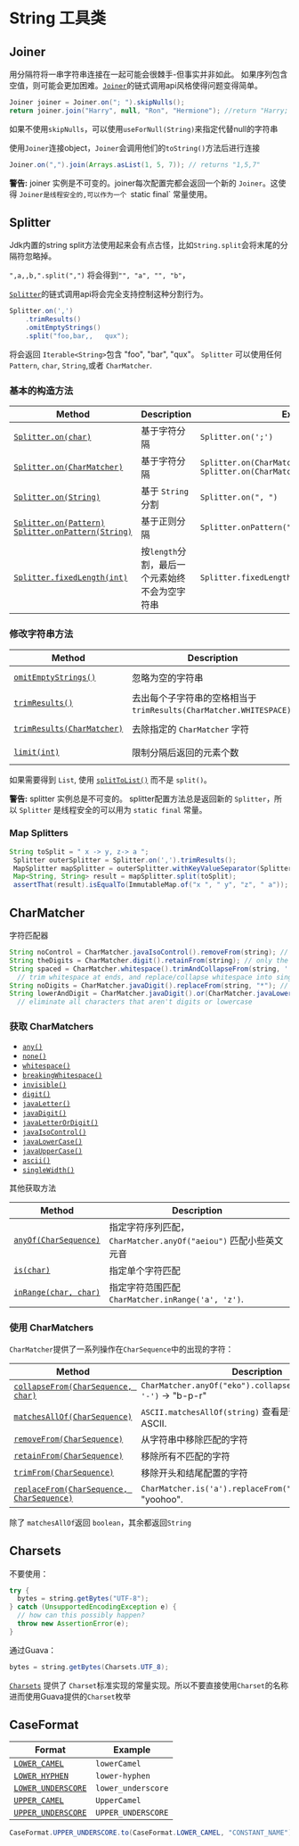 # String 工具类

## Joiner

用分隔符将一串字符串连接在一起可能会很棘手-但事实并非如此。 如果序列包含空值，则可能会更加困难。[`Joiner`](http://google.github.io/guava/releases/snapshot/api/docs/com/google/common/base/Joiner.html)的链式调用api风格使得问题变得简单。

```java
Joiner joiner = Joiner.on("; ").skipNulls();
return joiner.join("Harry", null, "Ron", "Hermione"); //return "Harry; Ron; Hermione"
```

如果不使用`skipNulls`，可以使用`useForNull(String)`来指定代替null的字符串

使用`Joiner`连接object，`Joiner`会调用他们的`toString()`方法后进行连接

```java
Joiner.on(",").join(Arrays.asList(1, 5, 7)); // returns "1,5,7"
```

**警告:** joiner 实例是不可变的。joiner每次配置完都会返回一个新的 `Joiner`。这使得 `Joiner是线程安全的,可以作为一个 `static final` 常量使用。

## Splitter

Jdk内置的string split方法使用起来会有点古怪，比如`String.split`会将末尾的分隔符忽略掉。

`",a,,b,".split(",")` 将会得到`"", "a", "", "b"`，

[`Splitter`](http://google.github.io/guava/releases/snapshot/api/docs/com/google/common/base/Splitter.html)的链式调用api将会完全支持控制这种分割行为。

```java
Splitter.on(',')
    .trimResults()
    .omitEmptyStrings()
    .split("foo,bar,,   qux");
```

将会返回  `Iterable<String>`包含 "foo", "bar", "qux"。 `Splitter` 可以使用任何 `Pattern`, `char`, `String`,或者 `CharMatcher`.

### 基本的构造方法

| Method                                                       | Description                                    | Example                                                      |
| ------------------------------------------------------------ | ---------------------------------------------- | ------------------------------------------------------------ |
| [`Splitter.on(char)`](http://google.github.io/guava/releases/snapshot/api/docs/com/google/common/base/Splitter.html#on-char-) | 基于字符分隔                                   | `Splitter.on(';')`                                           |
| [`Splitter.on(CharMatcher)`](http://google.github.io/guava/releases/snapshot/api/docs/com/google/common/base/Splitter.html#on-com.google.common.base.CharMatcher-) | 基于字符分隔                                   | `Splitter.on(CharMatcher.BREAKING_WHITESPACE)` `Splitter.on(CharMatcher.anyOf(";,."))` |
| [`Splitter.on(String)`](http://google.github.io/guava/releases/snapshot/api/docs/com/google/common/base/Splitter.html#on-java.lang.String-) | 基于 `String`分割                              | `Splitter.on(", ")`                                          |
| [`Splitter.on(Pattern)`](http://google.github.io/guava/releases/snapshot/api/docs/com/google/common/base/Splitter.html#on-java.util.regex.Pattern-) [`Splitter.onPattern(String)`](http://google.github.io/guava/releases/snapshot/api/docs/com/google/common/base/Splitter.html#onPattern-java.lang.String-) | 基于正则分隔                                   | `Splitter.onPattern("\r?\n")`                                |
| [`Splitter.fixedLength(int)`](http://google.github.io/guava/releases/snapshot/api/docs/com/google/common/base/Splitter.html#fixedLength-int-) | 按`length`分割，最后一个元素始终不会为空字符串 | `Splitter.fixedLength(3)`                                    |

### 修改字符串方法

| Method                                                       | Description                                                  | Example                                                      |
| ------------------------------------------------------------ | ------------------------------------------------------------ | ------------------------------------------------------------ |
| [`omitEmptyStrings()`](http://google.github.io/guava/releases/snapshot/api/docs/com/google/common/base/Splitter.html#omitEmptyStrings--) | 忽略为空的字符串                                             | `Splitter.on(',').omitEmptyStrings().split("a,,c,d")` returns `"a", "c", "d"` |
| [`trimResults()`](http://google.github.io/guava/releases/snapshot/api/docs/com/google/common/base/Splitter.html#trimResults--) | 去出每个子字符串的空格相当于`trimResults(CharMatcher.WHITESPACE)`. | `Splitter.on(',').trimResults().split("a, b, c, d")` returns `"a", "b", "c", "d"` |
| [`trimResults(CharMatcher)`](http://google.github.io/guava/releases/snapshot/api/docs/com/google/common/base/Splitter.html#trimResults-com.google.common.base.CharMatcher-) | 去除指定的 `CharMatcher` 字符                                | `Splitter.on(',').trimResults(CharMatcher.is('_')).split("_a ,_b_ ,c__")` returns `"a ", "b_ ", "c"`. |
| [`limit(int)`](http://google.github.io/guava/releases/snapshot/api/docs/com/google/common/base/Splitter.html#limit-int-) | 限制分隔后返回的元素个数                                     | `Splitter.on(',').limit(3).split("a,b,c,d")` returns `"a", "b", "c,d"` |

如果需要得到 `List`, 使用 [`splitToList()`](http://google.github.io/guava/releases/snapshot/api/docs/com/google/common/base/Splitter.html#splitToList-java.lang.CharSequence-) 而不是 `split()`。

**警告:** splitter 实例总是不可变的。 splitter配置方法总是返回新的 `Splitter`，所以 `Splitter` 是线程安全的可以用为 `static final` 常量。

### Map Splitters

```java
String toSplit = " x -> y, z-> a ";
 Splitter outerSplitter = Splitter.on(',').trimResults();
 MapSplitter mapSplitter = outerSplitter.withKeyValueSeparator(Splitter.on("->"));
 Map<String, String> result = mapSplitter.split(toSplit);
 assertThat(result).isEqualTo(ImmutableMap.of("x ", " y", "z", " a"));
```

## CharMatcher

字符匹配器

```java
String noControl = CharMatcher.javaIsoControl().removeFrom(string); // remove control characters
String theDigits = CharMatcher.digit().retainFrom(string); // only the digits
String spaced = CharMatcher.whitespace().trimAndCollapseFrom(string, ' ');
  // trim whitespace at ends, and replace/collapse whitespace into single spaces
String noDigits = CharMatcher.javaDigit().replaceFrom(string, "*"); // star out all digits
String lowerAndDigit = CharMatcher.javaDigit().or(CharMatcher.javaLowerCase()).retainFrom(string);
  // eliminate all characters that aren't digits or lowercase
```

### 获取 CharMatchers

- [`any()`](http://google.github.io/guava/releases/snapshot/api/docs/com/google/common/base/CharMatcher.html#any--)
- [`none()`](http://google.github.io/guava/releases/snapshot/api/docs/com/google/common/base/CharMatcher.html#none--)
- [`whitespace()`](http://google.github.io/guava/releases/snapshot/api/docs/com/google/common/base/CharMatcher.html#whitespace--)
- [`breakingWhitespace()`](http://google.github.io/guava/releases/snapshot/api/docs/com/google/common/base/CharMatcher.html#breakingWhitespace--)
- [`invisible()`](http://google.github.io/guava/releases/snapshot/api/docs/com/google/common/base/CharMatcher.html#invisible--)
- [`digit()`](http://google.github.io/guava/releases/snapshot/api/docs/com/google/common/base/CharMatcher.html#digit--)
- [`javaLetter()`](http://google.github.io/guava/releases/snapshot/api/docs/com/google/common/base/CharMatcher.html#javaLetter--)
- [`javaDigit()`](http://google.github.io/guava/releases/snapshot/api/docs/com/google/common/base/CharMatcher.html#javaDigit--)
- [`javaLetterOrDigit()`](http://google.github.io/guava/releases/snapshot/api/docs/com/google/common/base/CharMatcher.html#javaLetterOrDigit--)
- [`javaIsoControl()`](http://google.github.io/guava/releases/snapshot/api/docs/com/google/common/base/CharMatcher.html#javaIsoControl--)
- [`javaLowerCase()`](http://google.github.io/guava/releases/snapshot/api/docs/com/google/common/base/CharMatcher.html#javaLowerCase--)
- [`javaUpperCase()`](http://google.github.io/guava/releases/snapshot/api/docs/com/google/common/base/CharMatcher.html#javaUpperCase--)
- [`ascii()`](http://google.github.io/guava/releases/snapshot/api/docs/com/google/common/base/CharMatcher.html#ascii--)
- [`singleWidth()`](http://google.github.io/guava/releases/snapshot/api/docs/com/google/common/base/CharMatcher.html#singleWidth--)


其他获取方法

| Method                                                       | Description                                                  |
| ------------------------------------------------------------ | ------------------------------------------------------------ |
| [`anyOf(CharSequence)`](http://google.github.io/guava/releases/snapshot/api/docs/com/google/common/base/CharMatcher.html#anyOf-java.lang.CharSequence-) | 指定字符序列匹配， `CharMatcher.anyOf("aeiou")` 匹配小些英文元音 |
| [`is(char)`](http://google.github.io/guava/releases/snapshot/api/docs/com/google/common/base/CharMatcher.html#is-char-) | 指定单个字符匹配                                             |
| [`inRange(char, char)`](http://google.github.io/guava/releases/snapshot/api/docs/com/google/common/base/CharMatcher.html#inRange-char-char-) | 指定字符范围匹配 `CharMatcher.inRange('a', 'z')`.            |

### 使用 CharMatchers

`CharMatcher`提供了一系列操作在`CharSequence`中的出现的字符：

| Method                                                       | Description                                                  |
| ------------------------------------------------------------ | ------------------------------------------------------------ |
| [`collapseFrom(CharSequence, char)`](http://google.github.io/guava/releases/snapshot/api/docs/com/google/common/base/CharMatcher.html#collapseFrom-java.lang.CharSequence-char-) | `CharMatcher.anyOf("eko").collapseFrom("bookkeeper", '-')` -> "b-p-r" |
| [`matchesAllOf(CharSequence)`](http://google.github.io/guava/releases/snapshot/api/docs/com/google/common/base/CharMatcher.html#matchesAllOf-java.lang.CharSequence-) | `ASCII.matchesAllOf(string)` 查看是否所有的字符都是 ASCII.   |
| [`removeFrom(CharSequence)`](http://google.github.io/guava/releases/snapshot/api/docs/com/google/common/base/CharMatcher.html#removeFrom-java.lang.CharSequence-) | 从字符串中移除匹配的字符                                     |
| [`retainFrom(CharSequence)`](http://google.github.io/guava/releases/snapshot/api/docs/com/google/common/base/CharMatcher.html#retainFrom-java.lang.CharSequence-) | 移除所有不匹配的字符                                         |
| [`trimFrom(CharSequence)`](http://google.github.io/guava/releases/snapshot/api/docs/com/google/common/base/CharMatcher.html#trimFrom-java.lang.CharSequence-) | 移除开头和结尾配置的字符                                     |
| [`replaceFrom(CharSequence, CharSequence)`](http://google.github.io/guava/releases/snapshot/api/docs/com/google/common/base/CharMatcher.html#replaceFrom-java.lang.CharSequence-java.lang.CharSequence-) | `CharMatcher.is('a').replaceFrom("yaha", "oo")`  ->   "yoohoo". |

除了 `matchesAllOf`返回 `boolean`，其余都返回`String`

## Charsets

不要使用：

```java
try {
  bytes = string.getBytes("UTF-8");
} catch (UnsupportedEncodingException e) {
  // how can this possibly happen?
  throw new AssertionError(e);
}
```

通过Guava：

```java
bytes = string.getBytes(Charsets.UTF_8);
```

[`Charsets`](http://google.github.io/guava/releases/snapshot/api/docs/com/google/common/base/Charsets.html) 提供了 `Charset`标准实现的常量实现。所以不要直接使用`Charset`的名称进而使用Guava提供的`Charset`枚举

## CaseFormat

| Format                                                       | Example            |
| ------------------------------------------------------------ | ------------------ |
| [`LOWER_CAMEL`](http://google.github.io/guava/releases/snapshot/api/docs/com/google/common/base/CaseFormat.html#LOWER_CAMEL) | `lowerCamel`       |
| [`LOWER_HYPHEN`](http://google.github.io/guava/releases/snapshot/api/docs/com/google/common/base/CaseFormat.html#LOWER_HYPHEN) | `lower-hyphen`     |
| [`LOWER_UNDERSCORE`](http://google.github.io/guava/releases/snapshot/api/docs/com/google/common/base/CaseFormat.html#LOWER_UNDERSCORE) | `lower_underscore` |
| [`UPPER_CAMEL`](http://google.github.io/guava/releases/snapshot/api/docs/com/google/common/base/CaseFormat.html#UPPER_CAMEL) | `UpperCamel`       |
| [`UPPER_UNDERSCORE`](http://google.github.io/guava/releases/snapshot/api/docs/com/google/common/base/CaseFormat.html#UPPER_UNDERSCORE) | `UPPER_UNDERSCORE` |

```java
CaseFormat.UPPER_UNDERSCORE.to(CaseFormat.LOWER_CAMEL, "CONSTANT_NAME")); // returns "constantName"
```

